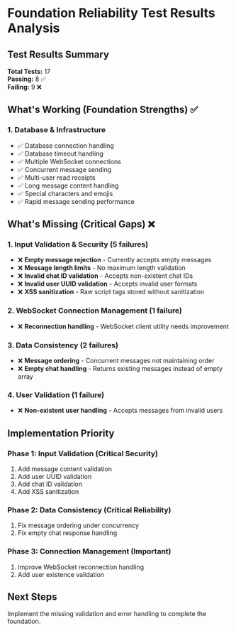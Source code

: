 # Foundation Reliability Test Results Analysis

## Test Results Summary

**Total Tests:** 17  
**Passing:** 8 ✅  
**Failing:** 9 ❌  

## What's Working (Foundation Strengths) ✅

### 1. Database & Infrastructure
- ✅ Database connection handling
- ✅ Database timeout handling  
- ✅ Multiple WebSocket connections
- ✅ Concurrent message sending
- ✅ Multi-user read receipts
- ✅ Long message content handling
- ✅ Special characters and emojis
- ✅ Rapid message sending performance

## What's Missing (Critical Gaps) ❌

### 1. Input Validation & Security (5 failures)
- ❌ **Empty message rejection** - Currently accepts empty messages
- ❌ **Message length limits** - No maximum length validation
- ❌ **Invalid chat ID validation** - Accepts non-existent chat IDs
- ❌ **Invalid user UUID validation** - Accepts invalid user formats
- ❌ **XSS sanitization** - Raw script tags stored without sanitization

### 2. WebSocket Connection Management (1 failure)
- ❌ **Reconnection handling** - WebSocket client utility needs improvement

### 3. Data Consistency (2 failures)
- ❌ **Message ordering** - Concurrent messages not maintaining order
- ❌ **Empty chat handling** - Returns existing messages instead of empty array

### 4. User Validation (1 failure)
- ❌ **Non-existent user handling** - Accepts messages from invalid users

## Implementation Priority

### Phase 1: Input Validation (Critical Security)
1. Add message content validation
2. Add user UUID validation  
3. Add chat ID validation
4. Add XSS sanitization

### Phase 2: Data Consistency (Critical Reliability)
1. Fix message ordering under concurrency
2. Fix empty chat response handling

### Phase 3: Connection Management (Important)
1. Improve WebSocket reconnection handling
2. Add user existence validation

## Next Steps

Implement the missing validation and error handling to complete the foundation.